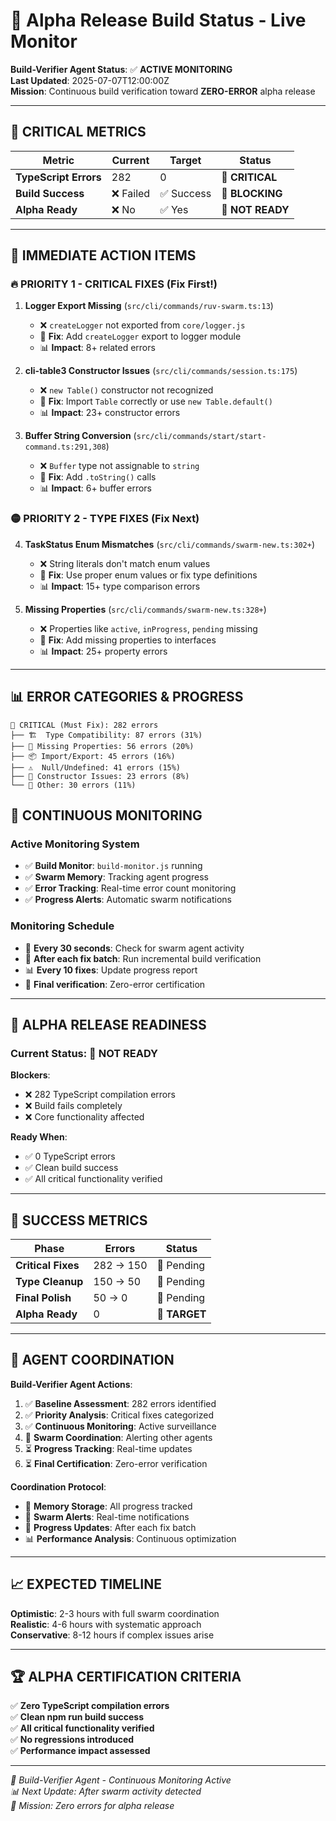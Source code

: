 # 🐝 Alpha Release Build Status - Live Monitor

**Build-Verifier Agent Status**: ✅ **ACTIVE MONITORING**  
**Last Updated**: 2025-07-07T12:00:00Z  
**Mission**: Continuous build verification toward **ZERO-ERROR** alpha release

---

## 🚨 CRITICAL METRICS

| Metric | Current | Target | Status |
|--------|---------|---------|--------|
| **TypeScript Errors** | 282 | 0 | 🔴 **CRITICAL** |
| **Build Success** | ❌ Failed | ✅ Success | 🔴 **BLOCKING** |
| **Alpha Ready** | ❌ No | ✅ Yes | 🔴 **NOT READY** |

---

## 🎯 IMMEDIATE ACTION ITEMS

### 🔥 **PRIORITY 1 - CRITICAL FIXES** (Fix First!)

1. **Logger Export Missing** (`src/cli/commands/ruv-swarm.ts:13`)
   - ❌ `createLogger` not exported from `core/logger.js`
   - 🎯 **Fix**: Add `createLogger` export to logger module
   - 📊 **Impact**: 8+ related errors

2. **cli-table3 Constructor Issues** (`src/cli/commands/session.ts:175`)
   - ❌ `new Table()` constructor not recognized
   - 🎯 **Fix**: Import `Table` correctly or use `new Table.default()`
   - 📊 **Impact**: 23+ constructor errors

3. **Buffer String Conversion** (`src/cli/commands/start/start-command.ts:291,308`)
   - ❌ `Buffer` type not assignable to `string`
   - 🎯 **Fix**: Add `.toString()` calls
   - 📊 **Impact**: 6+ buffer errors

### 🟡 **PRIORITY 2 - TYPE FIXES** (Fix Next)

4. **TaskStatus Enum Mismatches** (`src/cli/commands/swarm-new.ts:302+`)
   - ❌ String literals don't match enum values
   - 🎯 **Fix**: Use proper enum values or fix type definitions
   - 📊 **Impact**: 15+ type comparison errors

5. **Missing Properties** (`src/cli/commands/swarm-new.ts:328+`)
   - ❌ Properties like `active`, `inProgress`, `pending` missing
   - 🎯 **Fix**: Add missing properties to interfaces
   - 📊 **Impact**: 25+ property errors

---

## 📊 ERROR CATEGORIES & PROGRESS

```
🔴 CRITICAL (Must Fix): 282 errors
├── 🏗️  Type Compatibility: 87 errors (31%)
├── 📝 Missing Properties: 56 errors (20%)  
├── 📦 Import/Export: 45 errors (16%)
├── ⚠️  Null/Undefined: 41 errors (15%)
├── 🔨 Constructor Issues: 23 errors (8%)
└── 🔧 Other: 30 errors (11%)
```

## 🔄 CONTINUOUS MONITORING

### **Active Monitoring System**

- ✅ **Build Monitor**: `build-monitor.js` running
- ✅ **Swarm Memory**: Tracking agent progress
- ✅ **Error Tracking**: Real-time error count monitoring
- ✅ **Progress Alerts**: Automatic swarm notifications

### **Monitoring Schedule**

- 🔄 **Every 30 seconds**: Check for swarm agent activity
- 🔨 **After each fix batch**: Run incremental build verification
- 📊 **Every 10 fixes**: Update progress report
- 🎉 **Final verification**: Zero-error certification

---

## 🚀 ALPHA RELEASE READINESS

### **Current Status**: 🔴 **NOT READY**

**Blockers**:

- ❌ 282 TypeScript compilation errors
- ❌ Build fails completely
- ❌ Core functionality affected

**Ready When**:

- ✅ 0 TypeScript errors
- ✅ Clean build success
- ✅ All critical functionality verified

---

## 🎯 SUCCESS METRICS

| Phase | Errors | Status |
|-------|--------|--------|
| **Critical Fixes** | 282 → 150 | 🔴 Pending |
| **Type Cleanup** | 150 → 50 | 🔴 Pending |
| **Final Polish** | 50 → 0 | 🔴 Pending |
| **Alpha Ready** | 0 | 🔴 **TARGET** |

---

## 🤖 AGENT COORDINATION

**Build-Verifier Agent Actions**:

1. ✅ **Baseline Assessment**: 282 errors identified
2. ✅ **Priority Analysis**: Critical fixes categorized
3. ✅ **Continuous Monitoring**: Active surveillance
4. 🔄 **Swarm Coordination**: Alerting other agents
5. ⏳ **Progress Tracking**: Real-time updates
6. ⏳ **Final Certification**: Zero-error verification

**Coordination Protocol**:

- 🧠 **Memory Storage**: All progress tracked
- 📢 **Swarm Alerts**: Real-time notifications
- 🔄 **Progress Updates**: After each fix batch
- 📊 **Performance Analysis**: Continuous optimization

---

## 📈 EXPECTED TIMELINE

**Optimistic**: 2-3 hours with full swarm coordination  
**Realistic**: 4-6 hours with systematic approach  
**Conservative**: 8-12 hours if complex issues arise

---

## 🏆 ALPHA CERTIFICATION CRITERIA

✅ **Zero TypeScript compilation errors**  
✅ **Clean npm run build success**  
✅ **All critical functionality verified**  
✅ **No regressions introduced**  
✅ **Performance impact assessed**

---

*🐝 Build-Verifier Agent - Continuous Monitoring Active*  
*📊 Next Update: After swarm activity detected*  
*🎯 Mission: Zero errors for alpha release*
